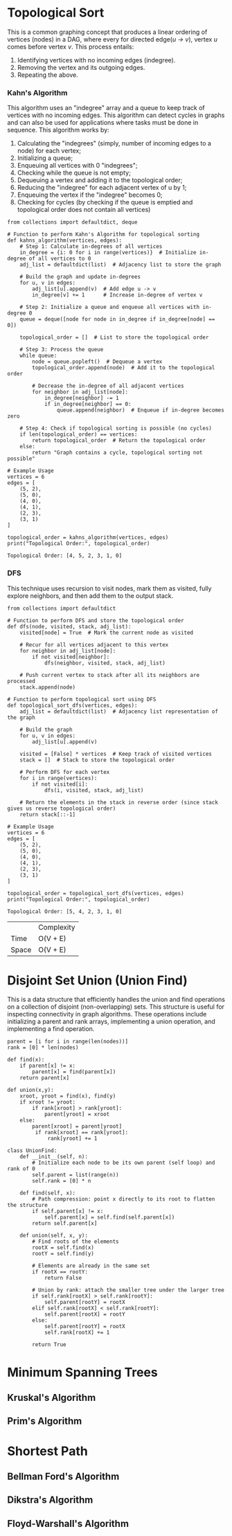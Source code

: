 # Topological Sort
This is a common graphing concept that produces a linear ordering of vertices (nodes) in a DAG, where every for directed edge(_u -> v_), vertex _u_ comes before vertex _v_. This process entails: 
1. Identifying vertices with no incoming edges (indegree).
2. Removing the vertex and its outgoing edges.
3. Repeating the above.

### Kahn's Algorithm
This algorithm uses an "indegree" array and a queue to keep track of vertices with no incoming edges. This algorithm can detect cycles in graphs and can also be used for applications where tasks must be done in sequence. This algorithm works by:<br>
1. Calculating the "indegrees" (simply, number of incoming edges to a node) for each vertex;
2. Initializing a queue;
3. Enqueuing all vertices with 0 "indegrees";
4. Checking while the queue is not empty;
5. Dequeuing a vertex and adding it to the topological order;
6. Reducing the "indegree" for each adjacent vertex of u by 1;
7. Enqueuing the vertex if the "indegree" becomes 0;
8. Checking for cycles (by checking if the queue is emptied and topological order does not contain all vertices)

```python3
from collections import defaultdict, deque

# Function to perform Kahn's Algorithm for topological sorting
def kahns_algorithm(vertices, edges):
    # Step 1: Calculate in-degrees of all vertices
    in_degree = {i: 0 for i in range(vertices)}  # Initialize in-degree of all vertices to 0
    adj_list = defaultdict(list)  # Adjacency list to store the graph

    # Build the graph and update in-degrees
    for u, v in edges:
        adj_list[u].append(v)  # Add edge u -> v
        in_degree[v] += 1      # Increase in-degree of vertex v

    # Step 2: Initialize a queue and enqueue all vertices with in-degree 0
    queue = deque([node for node in in_degree if in_degree[node] == 0])
    
    topological_order = []  # List to store the topological order

    # Step 3: Process the queue
    while queue:
        node = queue.popleft()  # Dequeue a vertex
        topological_order.append(node)  # Add it to the topological order

        # Decrease the in-degree of all adjacent vertices
        for neighbor in adj_list[node]:
            in_degree[neighbor] -= 1
            if in_degree[neighbor] == 0:
                queue.append(neighbor)  # Enqueue if in-degree becomes zero

    # Step 4: Check if topological sorting is possible (no cycles)
    if len(topological_order) == vertices:
        return topological_order  # Return the topological order
    else:
        return "Graph contains a cycle, topological sorting not possible"

# Example Usage
vertices = 6
edges = [
    (5, 2),
    (5, 0),
    (4, 0),
    (4, 1),
    (2, 3),
    (3, 1)
]

topological_order = kahns_algorithm(vertices, edges)
print("Topological Order:", topological_order)
```

```python3
Topological Order: [4, 5, 2, 3, 1, 0]
```
### DFS
This technique uses recursion to visit nodes, mark them as visited, fully explore neighbors, and then add them to the output stack. 

```python3
from collections import defaultdict

# Function to perform DFS and store the topological order
def dfs(node, visited, stack, adj_list):
    visited[node] = True  # Mark the current node as visited

    # Recur for all vertices adjacent to this vertex
    for neighbor in adj_list[node]:
        if not visited[neighbor]:
            dfs(neighbor, visited, stack, adj_list)

    # Push current vertex to stack after all its neighbors are processed
    stack.append(node)

# Function to perform topological sort using DFS
def topological_sort_dfs(vertices, edges):
    adj_list = defaultdict(list)  # Adjacency list representation of the graph

    # Build the graph
    for u, v in edges:
        adj_list[u].append(v)

    visited = [False] * vertices  # Keep track of visited vertices
    stack = []  # Stack to store the topological order

    # Perform DFS for each vertex
    for i in range(vertices):
        if not visited[i]:
            dfs(i, visited, stack, adj_list)

    # Return the elements in the stack in reverse order (since stack gives us reverse topological order)
    return stack[::-1]

# Example Usage
vertices = 6
edges = [
    (5, 2),
    (5, 0),
    (4, 0),
    (4, 1),
    (2, 3),
    (3, 1)
]

topological_order = topological_sort_dfs(vertices, edges)
print("Topological Order:", topological_order)
```
```python3
Topological Order: [5, 4, 2, 3, 1, 0]
```
<table>
    <tr>
        <td></td>
        <td>Complexity</td>
    </tr>
    <tr>
        <td>Time</td>
        <td>O(V + E)</td>
    </tr>
    <tr>
        <td>Space</td>
        <td>O(V + E)</td>
    </tr>
</table>

# Disjoint Set Union (Union Find)
This is a data structure that efficiently handles the union and find operations on a collection of disjoint (non-overlapping) sets. This structure is useful for inspecting connectivity in graph algorithms. These operations include initializing a parent and rank arrays, implementing a union operation, and implementing a find operation. 

```python3
parent = [i for i in range(len(nodes))]
rank = [0] * len(nodes)

def find(x):
    if parent[x] != x:
        parent[x] = find(parent[x])
    return parent[x]

def union(x,y):
    xroot, yroot = find(x), find(y)
    if xroot != yroot:
        if rank[xroot] > rank[yroot]:
            parent[yroot] = xroot
    else:
        parent[xroot] = parent[yroot]
         if rank[xroot] == rank[yroot]:
             rank[yroot] += 1
```

```python3
class UnionFind:
    def __init__(self, n):
        # Initialize each node to be its own parent (self loop) and rank of 0
        self.parent = list(range(n))
        self.rank = [0] * n

    def find(self, x):
        # Path compression: point x directly to its root to flatten the structure
        if self.parent[x] != x:
            self.parent[x] = self.find(self.parent[x])
        return self.parent[x]

    def union(self, x, y):
        # Find roots of the elements
        rootX = self.find(x)
        rootY = self.find(y)

        # Elements are already in the same set
        if rootX == rootY:
            return False
        
        # Union by rank: attach the smaller tree under the larger tree
        if self.rank[rootX] > self.rank[rootY]:
            self.parent[rootY] = rootX
        elif self.rank[rootX] < self.rank[rootY]:
            self.parent[rootX] = rootY
        else:
            self.parent[rootY] = rootX
            self.rank[rootX] += 1

        return True
```
# Minimum Spanning Trees
## Kruskal's Algorithm
## Prim's Algorithm

# Shortest Path
## Bellman Ford's Algorithm
## Dikstra's Algorithm
## Floyd-Warshall's Algorithm
